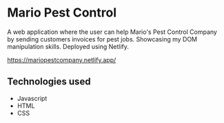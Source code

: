 # Mario Pest Control
A web application where the user can help Mario's Pest Control Company by sending customers invoices for pest jobs. Showcasing my DOM manipulation skills. Deployed using Netlify.

https://mariopestcompany.netlify.app/

## Technologies used
- Javascript
- HTML
- CSS
